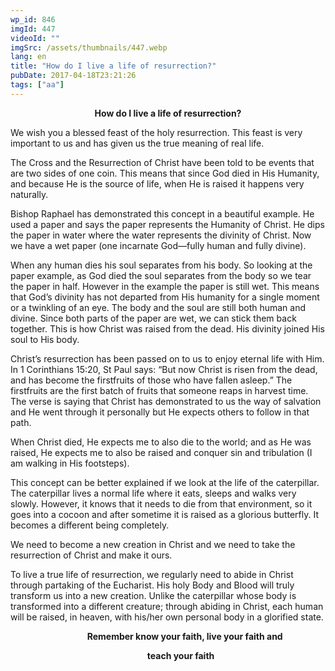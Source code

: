 ```yaml
---
wp_id: 846
imgId: 447
videoId: ""
imgSrc: /assets/thumbnails/447.webp
lang: en
title: "How do I live a life of resurrection?"
pubDate: 2017-04-18T23:21:26
tags: ["aa"]
---
```


<!-- page: 6 -->

<p style="text-align: center;"><strong>How do I live a life of resurrection?</strong></p>
<p>We wish you a blessed feast of the holy resurrection. This feast is very important to us and has given us the true meaning of real life.</p>
<p>The Cross and the Resurrection of Christ have been told to be events that are two sides of one coin. This means that since God died in His Humanity, and because He is the source of life, when He is raised it happens very naturally.</p>
<p>Bishop Raphael has demonstrated this concept in a beautiful example. He used a paper and says the paper represents the Humanity of Christ. He dips the paper in water where the water represents the divinity of Christ. Now we have a wet paper (one incarnate God—fully human and fully divine).</p>
<p>When any human dies his soul separates from his body. So looking at the paper example, as God died the soul separates from the body so we tear the paper in half. However in the example the paper is still wet. This means that God’s divinity has not departed from His humanity for a single moment or a twinkling of an eye. The body and the soul are still both human and divine. Since both parts of the paper are wet, we can stick them back together. This is how Christ was raised from the dead. His divinity joined His soul to His body.</p>
<p>Christ’s resurrection has been passed on to us to enjoy eternal life with Him. In 1 Corinthians 15:20, St Paul says: “But now Christ is risen from the dead, and has become the firstfruits of those who have fallen asleep.” The firstfruits are the first batch of fruits that someone reaps in harvest time. The verse is saying that Christ has demonstrated to us the way of salvation and He went through it personally but He expects others to follow in that path.</p>
<p>When Christ died, He expects me to also die to the world; and as He was raised, He expects me to also be raised and conquer sin and tribulation (I am walking in His footsteps).</p>
<p>This concept can be better explained if we look at the life of the caterpillar. The caterpillar lives a normal life where it eats, sleeps and walks very slowly. However, it knows that it needs to die from that environment, so it goes into a cocoon and after sometime it is raised as a glorious butterfly. It becomes a different being completely.</p>
<p>We need to become a new creation in Christ and we need to take the resurrection of Christ and make it ours.</p>
<p style="text-align: left;">To live a true life of resurrection, we regularly need to abide in Christ through partaking of the Eucharist. His holy Body and Blood will truly transform us into a new creation. Unlike the caterpillar whose body is transformed into a different creature; through abiding in Christ, each human will be raised, in heaven, with his/her own personal body in a glorified state.</p>
<p style="text-align: left;"><strong>                                     Remember know your faith, live your faith and</strong></p>
<p style="text-align: left;"><strong>                                                                  teach your faith</strong></p>

